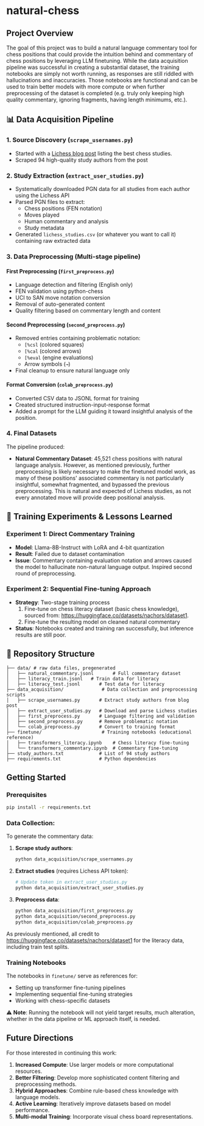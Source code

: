 # natural-chess

## Project Overview

The goal of this project was to build a natural language commentary tool for chess positions that could provide the intuition behind and commentary of chess positions by leveraging LLM finetuning. While the data acquisition pipeline was successful in creating a substantial dataset, the training notebooks are simply not worth running, as responses are still riddled with hallucinations and inaccuracies. Those notebooks are functional and can be used to train better models with more compute or when further preprocessing of the dataset is completed (e.g. truly only keeping high quality commentary, ignoring fragments, having length minimums, etc.). 

## 📊 Data Acquisition Pipeline

### 1. **Source Discovery** (`scrape_usernames.py`)
- Started with a [Lichess blog post](https://lichess.org/@/CyberShredder/blog/cool-lichess-studies-list/UOPFWocV) listing the best chess studies. 
- Scraped 94 high-quality study authors from the post

### 2. **Study Extraction** (`extract_user_studies.py`)
- Systematically downloaded PGN data for all studies from each author using the Lichess API
- Parsed PGN files to extract:
  - Chess positions (FEN notation)
  - Moves played
  - Human commentary and analysis
  - Study metadata
- Generated `lichess_studies.csv` (or whatever you want to call it) containing raw extracted data

### 3. **Data Preprocessing** (Multi-stage pipeline)

#### **First Preprocessing** (`first_preprocess.py`)
- Language detection and filtering (English only)
- FEN validation using python-chess
- UCI to SAN move notation conversion
- Removal of auto-generated content
- Quality filtering based on commentary length and content

#### **Second Preprocessing** (`second_preprocess.py`)
- Removed entries containing problematic notation:
  - `[%csl` (colored squares)
  - `[%cal` (colored arrows) 
  - `[%eval` (engine evaluations)
  - Arrow symbols (`→`)
- Final cleanup to ensure natural language only

#### **Format Conversion** (`colab_preprocess.py`)
- Converted CSV data to JSONL format for training
- Created structured instruction-input-response format
- Added a prompt for the LLM guiding it toward insightful analysis of the position.

### 4. **Final Datasets**

The pipeline produced:

- **Natural Commentary Dataset**: 45,521 chess positions with natural language analysis. However, as mentioned previously, further preprocessing is likely necessary to make the finetuned model work, as many of these positions' associated commentary is not particularly insightful, somewhat fragmented, and bypassed the previous preprocessing. This is natural and expected of Lichess studies, as not every annotated move will provide deep positional analysis.

## 🧪 Training Experiments & Lessons Learned

### Experiment 1: Direct Commentary Training
- **Model**: Llama-8B-Instruct with LoRA and 4-bit quantization
- **Result**: Failed due to dataset contamination
- **Issue**: Commentary containing evaluation notation and arrows caused the model to hallucinate non-natural language output. Inspired second round of preprocessing.

### Experiment 2: Sequential Fine-tuning Approach
- **Strategy**: Two-stage training process
  1. Fine-tune on chess literacy dataset (basic chess knowledge), sourced from: https://huggingface.co/datasets/nachors/dataset1. 
  2. Fine-tune the resulting model on cleaned natural commentary
- **Status**: Notebooks created and training ran successfully, but inference results are still poor. 

## 📁 Repository Structure

```
├── data/ # raw data files, pregenerated
│   ├── natural_commentary.jsonl       # Full commentary dataset
│   ├── literacy_train.jsonl   # Train data for literacy
│   ├── literacy_test.jsonl       # Test data for literacy 
├── data_acquisition/              # Data collection and preprocessing scripts
│   ├── scrape_usernames.py       # Extract study authors from blog post
│   ├── extract_user_studies.py   # Download and parse Lichess studies
│   ├── first_preprocess.py       # Language filtering and validation
│   ├── second_preprocess.py      # Remove problematic notation
│   └── colab_preprocess.py       # Convert to training format
├── finetune/                      # Training notebooks (educational reference)
│   ├── transformers_literacy.ipynb    # Chess literacy fine-tuning
│   └── transformers_commentary.ipynb  # Commentary fine-tuning
├── study_authors.txt             # List of 94 study authors
├── requirements.txt              # Python dependencies
```

## Getting Started

### Prerequisites
```bash
pip install -r requirements.txt
```

### Data Collection:
To generate the commentary data:

1. **Scrape study authors**:
   ```bash
   python data_acquisition/scrape_usernames.py
   ```

2. **Extract studies** (requires Lichess API token):
   ```bash
   # Update token in extract_user_studies.py
   python data_acquisition/extract_user_studies.py
   ```

3. **Preprocess data**:
   ```bash
   python data_acquisition/first_preprocess.py
   python data_acquisition/second_preprocess.py
   python data_acquisition/colab_preprocess.py
   ```

As previously mentioned, all credit to https://huggingface.co/datasets/nachors/dataset1 for the literacy data, including train test splits.

### Training Notebooks
The notebooks in `finetune/` serve as references for:
- Setting up transformer fine-tuning pipelines
- Implementing sequential fine-tuning strategies
- Working with chess-specific datasets

⚠️ **Note**: Running the notebook will not yield target results, much alteration, whether in the data pipeline or ML approach itself, is needed.

## Future Directions

For those interested in continuing this work:

1. **Increased Compute**: Use larger models or more computational resources.
2. **Better Filtering**: Develop more sophisticated content filtering and preprocessing methods.
3. **Hybrid Approaches**: Combine rule-based chess knowledge with language models.
4. **Active Learning**: Iteratively improve datasets based on model performance.
5. **Multi-modal Training**: Incorporate visual chess board representations.
